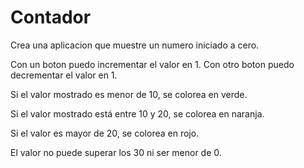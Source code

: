 # Contador

Crea una aplicacion que muestre un numero iniciado a cero.

Con un boton puedo incrementar el valor en 1.
Con otro boton puedo decrementar el valor en 1.

Si el valor mostrado es menor de 10, se colorea en verde.

Si el valor mostrado está entre 10 y 20, se colorea en naranja.

Si el valor es mayor de 20, se colorea en rojo.

El valor no puede superar los 30 ni ser menor de 0.